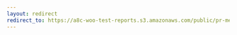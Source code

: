 ```yaml
---
layout: redirect
redirect_to: https://a8c-woo-test-reports.s3.amazonaws.com/public/pr-merge/37967/api/index.html
---
```

